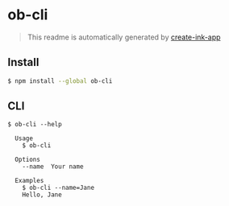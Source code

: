 # ob-cli

> This readme is automatically generated by [create-ink-app](https://github.com/vadimdemedes/create-ink-app)


## Install

```bash
$ npm install --global ob-cli
```


## CLI

```
$ ob-cli --help

  Usage
    $ ob-cli

  Options
    --name  Your name

  Examples
    $ ob-cli --name=Jane
    Hello, Jane
```
